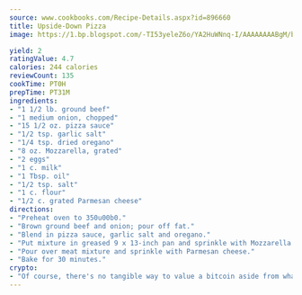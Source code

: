 ```yaml
---
source: www.cookbooks.com/Recipe-Details.aspx?id=896660
title: Upside-Down Pizza
image: https://1.bp.blogspot.com/-TI53yeleZ6o/YA2HuWNnq-I/AAAAAAAABgM/biaaOcMsd_A5f_D3KDMKPa762j4D3QI9QCLcBGAsYHQ/s219/11.png

yield: 2
ratingValue: 4.7
calories: 244 calories
reviewCount: 135
cookTime: PT0H
prepTime: PT31M
ingredients:
- "1 1/2 lb. ground beef"
- "1 medium onion, chopped"
- "15 1/2 oz. pizza sauce"
- "1/2 tsp. garlic salt"
- "1/4 tsp. dried oregano"
- "8 oz. Mozzarella, grated"
- "2 eggs"
- "1 c. milk"
- "1 Tbsp. oil"
- "1/2 tsp. salt"
- "1 c. flour"
- "1/2 c. grated Parmesan cheese"
directions:
- "Preheat oven to 350u00b0."
- "Brown ground beef and onion; pour off fat."
- "Blend in pizza sauce, garlic salt and oregano."
- "Put mixture in greased 9 x 13-inch pan and sprinkle with Mozzarella cheese. In small bowl, mix eggs, milk, oil, salt and flour."
- "Pour over meat mixture and sprinkle with Parmesan cheese."
- "Bake for 30 minutes."
crypto:
- "Of course, there's no tangible way to value a bitcoin aside from what someone else believes it is worth."
---
```

